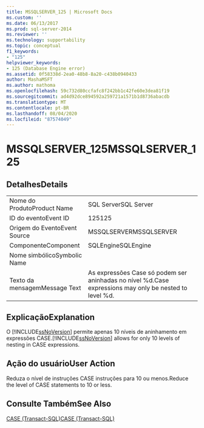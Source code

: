 ```yaml
---
title: MSSQLSERVER_125 | Microsoft Docs
ms.custom: ''
ms.date: 06/13/2017
ms.prod: sql-server-2014
ms.reviewer: ''
ms.technology: supportability
ms.topic: conceptual
f1_keywords:
- "125"
helpviewer_keywords:
- 125 (Database Engine error)
ms.assetid: 0f58338d-2ea0-48b8-8a20-c438b0940433
author: MashaMSFT
ms.author: mathoma
ms.openlocfilehash: 59c732d80ccfafc8f242bb1c42fe60e3dea81f19
ms.sourcegitcommit: ad4d92dce894592a259721a1571b1d8736abacdb
ms.translationtype: MT
ms.contentlocale: pt-BR
ms.lasthandoff: 08/04/2020
ms.locfileid: "87574049"
---
```

# <a name="mssqlserver_125"></a><span data-ttu-id="16c49-102">MSSQLSERVER_125</span><span class="sxs-lookup"><span data-stu-id="16c49-102">MSSQLSERVER_125</span></span>
    
## <a name="details"></a><span data-ttu-id="16c49-103">Detalhes</span><span class="sxs-lookup"><span data-stu-id="16c49-103">Details</span></span>  
  
|||  
|-|-|  
|<span data-ttu-id="16c49-104">Nome do Produto</span><span class="sxs-lookup"><span data-stu-id="16c49-104">Product Name</span></span>|<span data-ttu-id="16c49-105">SQL Server</span><span class="sxs-lookup"><span data-stu-id="16c49-105">SQL Server</span></span>|  
|<span data-ttu-id="16c49-106">ID do evento</span><span class="sxs-lookup"><span data-stu-id="16c49-106">Event ID</span></span>|<span data-ttu-id="16c49-107">125</span><span class="sxs-lookup"><span data-stu-id="16c49-107">125</span></span>|  
|<span data-ttu-id="16c49-108">Origem do Evento</span><span class="sxs-lookup"><span data-stu-id="16c49-108">Event Source</span></span>|<span data-ttu-id="16c49-109">MSSQLSERVER</span><span class="sxs-lookup"><span data-stu-id="16c49-109">MSSQLSERVER</span></span>|  
|<span data-ttu-id="16c49-110">Componente</span><span class="sxs-lookup"><span data-stu-id="16c49-110">Component</span></span>|<span data-ttu-id="16c49-111">SQLEngine</span><span class="sxs-lookup"><span data-stu-id="16c49-111">SQLEngine</span></span>|  
|<span data-ttu-id="16c49-112">Nome simbólico</span><span class="sxs-lookup"><span data-stu-id="16c49-112">Symbolic Name</span></span>||  
|<span data-ttu-id="16c49-113">Texto da mensagem</span><span class="sxs-lookup"><span data-stu-id="16c49-113">Message Text</span></span>|<span data-ttu-id="16c49-114">As expressões Case só podem ser aninhadas no nível %d.</span><span class="sxs-lookup"><span data-stu-id="16c49-114">Case expressions may only be nested to level %d.</span></span>|  
  
## <a name="explanation"></a><span data-ttu-id="16c49-115">Explicação</span><span class="sxs-lookup"><span data-stu-id="16c49-115">Explanation</span></span>  
 <span data-ttu-id="16c49-116">O [!INCLUDE[ssNoVersion](../../includes/ssnoversion-md.md)] permite apenas 10 níveis de aninhamento em expressões CASE.</span><span class="sxs-lookup"><span data-stu-id="16c49-116">[!INCLUDE[ssNoVersion](../../includes/ssnoversion-md.md)] allows for only 10 levels of nesting in CASE expressions.</span></span>  
  
## <a name="user-action"></a><span data-ttu-id="16c49-117">Ação do usuário</span><span class="sxs-lookup"><span data-stu-id="16c49-117">User Action</span></span>  
 <span data-ttu-id="16c49-118">Reduza o nível de instruções CASE instruções para 10 ou menos.</span><span class="sxs-lookup"><span data-stu-id="16c49-118">Reduce the level of CASE statements to 10 or less.</span></span>  
  
## <a name="see-also"></a><span data-ttu-id="16c49-119">Consulte Também</span><span class="sxs-lookup"><span data-stu-id="16c49-119">See Also</span></span>  
 [<span data-ttu-id="16c49-120">CASE &#40;Transact-SQL&#41;</span><span class="sxs-lookup"><span data-stu-id="16c49-120">CASE &#40;Transact-SQL&#41;</span></span>](/sql/t-sql/language-elements/case-transact-sql)  
  
  
